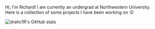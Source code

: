 Hi, I'm Richard! I am currently an undergrad at Northwestern University.
Here is a collection of some projects I have been working on :D

![drahc1R's GitHub stats](https://github-readme-stats.vercel.app/api?username=drahc1R&show_icons=true&theme=synthwave)
